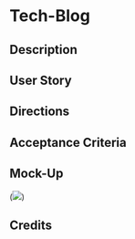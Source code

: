 # Tech-Blog

## Description

## User Story

## Directions

## Acceptance Criteria

## Mock-Up
(![ ](./Assets/ex.png))

## Credits 